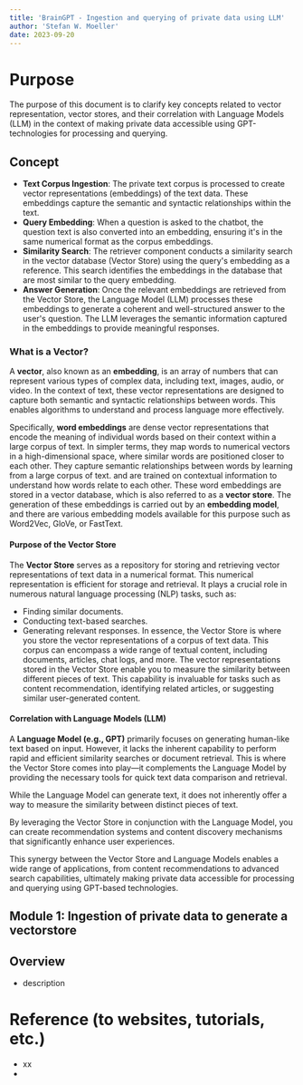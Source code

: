 ```yaml
---
title: 'BrainGPT - Ingestion and querying of private data using LLM'
author: 'Stefan W. Moeller'
date: 2023-09-20 
---
```


# Purpose

The purpose of this document is to clarify key concepts related to vector representation, vector stores, and their correlation with Language Models (LLM) in the context of making private data accessible using GPT-technologies for processing and querying.

## Concept
- **Text Corpus Ingestion**: The private text corpus is processed to create vector representations (embeddings) of the text data. These embeddings capture the semantic and syntactic relationships within the text.
- **Query Embedding**: When a question is asked to the chatbot, the question text is also converted into an embedding, ensuring it's in the same numerical format as the corpus embeddings.
- **Similarity Search**: The retriever component conducts a similarity search in the vector database (Vector Store) using the query's embedding as a reference. This search identifies the embeddings in the database that are most similar to the query embedding.
- **Answer Generation**: Once the relevant embeddings are retrieved from the Vector Store, the Language Model (LLM) processes these embeddings to generate a coherent and well-structured answer to the user's question. The LLM leverages the semantic information captured in the embeddings to provide meaningful responses.

### What is a Vector?
A **vector**, also known as an **embedding**, is an array of numbers that can represent various types of complex data, including text, images, audio, or video. In the context of text, these vector representations are designed to capture both semantic and syntactic relationships between words. This enables algorithms to understand and process language more effectively.

Specifically, **word embeddings** are dense vector representations that encode the meaning of individual words based on their context within a large corpus of text. In simpler terms, they map words to numerical vectors in a high-dimensional space, where similar words are positioned closer to each other. They capture semantic relationships between words by learning from a large corpus of text. and are trained on contextual information to understand how words relate to each other. These word embeddings are stored in a vector database, which is also referred to as a **vector store**.
The generation of these embeddings is carried out by an **embedding model**, and there are various embedding models available for this purpose such as  Word2Vec, GloVe, or FastText.

#### Purpose of the Vector Store
The **Vector Store** serves as a repository for storing and retrieving vector representations of text data in a numerical format. This numerical representation is efficient for storage and retrieval. It plays a crucial role in numerous natural language processing (NLP) tasks, such as:

- Finding similar documents.
- Conducting text-based searches.
- Generating relevant responses.
In essence, the Vector Store is where you store the vector representations of a corpus of text data. This corpus can encompass a wide range of textual content, including documents, articles, chat logs, and more. The vector representations stored in the Vector Store enable you to measure the similarity between different pieces of text. This capability is invaluable for tasks such as content recommendation, identifying related articles, or suggesting similar user-generated content.

#### Correlation with Language Models (LLM)
A **Language Model (e.g., GPT)** primarily focuses on generating human-like text based on input. However, it lacks the inherent capability to perform rapid and efficient similarity searches or document retrieval. This is where the Vector Store comes into play—it complements the Language Model by providing the necessary tools for quick text data comparison and retrieval.

While the Language Model can generate text, it does not inherently offer a way to measure the similarity between distinct pieces of text.

By leveraging the Vector Store in conjunction with the Language Model, you can create recommendation systems and content discovery mechanisms that significantly enhance user experiences.

This synergy between the Vector Store and Language Models enables a wide range of applications, from content recommendations to advanced search capabilities, ultimately making private data accessible for processing and querying using GPT-based technologies.
 


## Module 1: Ingestion of private data to generate a vectorstore

Overview
-----------
- description


Reference (to websites, tutorials, etc.)
===============
- xx
- 